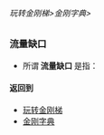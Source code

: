 ###### 玩转金刚梯>金刚字典>

### 流量缺口
- 所谓<strong> 流量缺口 </strong>是指：


#### 返回到
- [玩转金刚梯](https://github.com/a2zitpro/web/blob/master/LadderFree/A.md)
- [金刚字典](https://github.com/a2zitpro/web/blob/master/LadderFree/kkDictionary/KKDictionary.md)



